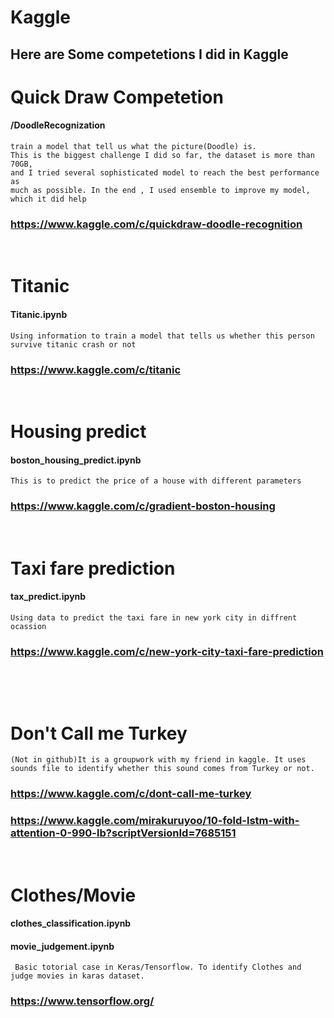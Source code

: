 # Kaggle
## Here are Some competetions I did in Kaggle


# Quick Draw Competetion
#### /DoodleRecognization 
    train a model that tell us what the picture(Doodle) is.
    This is the biggest challenge I did so far, the dataset is more than 70GB, 
    and I tried several sophisticated model to reach the best performance as 
    much as possible. In the end , I used ensemble to improve my model, which it did help
###   https://www.kaggle.com/c/quickdraw-doodle-recognition

&nbsp;
# Titanic
#### Titanic.ipynb
    Using information to train a model that tells us whether this person survive titanic crash or not
###   https://www.kaggle.com/c/titanic
&nbsp;
# Housing predict
#### boston_housing_predict.ipynb
    This is to predict the price of a house with different parameters
###   https://www.kaggle.com/c/gradient-boston-housing
&nbsp;
# Taxi fare prediction
#### tax_predict.ipynb
    Using data to predict the taxi fare in new york city in diffrent ocassion
###   https://www.kaggle.com/c/new-york-city-taxi-fare-prediction
&nbsp;

&nbsp;
# Don't Call me Turkey
    (Not in github)It is a groupwork with my friend in kaggle. It uses sounds file to identify whether this sound comes from Turkey or not.
###   https://www.kaggle.com/c/dont-call-me-turkey
###   https://www.kaggle.com/mirakuruyoo/10-fold-lstm-with-attention-0-990-lb?scriptVersionId=7685151

&nbsp;
# Clothes/Movie
####  clothes_classification.ipynb  
####  movie_judgement.ipynb 
     Basic totorial case in Keras/Tensorflow. To identify Clothes and judge movies in karas dataset.
###   https://www.tensorflow.org/
